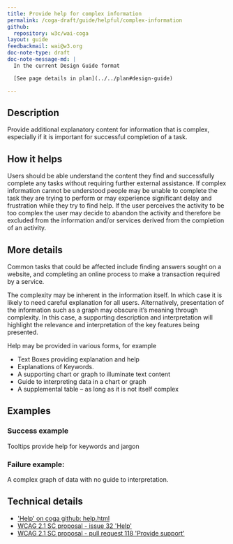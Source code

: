 ```yaml
---
title: Provide help for complex information
permalink: /coga-draft/guide/helpful/complex-information
github:
  repository: w3c/wai-coga
layout: guide
feedbackmail: wai@w3.org
doc-note-type: draft
doc-note-message-md: |
  In the current Design Guide format

  [See page details in plan](../../plan#design-guide)

---
```

## Description

Provide additional explanatory content for information that is complex, especially if it is important for successful completion of a task.

## How it helps

Users should be able understand the content they find and successfully complete any tasks without requiring further external assistance.
If complex information cannot be understood people may be unable to complete the task they are trying to perform or may experience significant delay and frustration while they try to find help. If the user perceives the activity to be too complex the user may decide to abandon the activity and therefore be excluded from the information and/or services derived from the completion of an activity.

## More details

Common tasks that could be affected include finding answers sought on a website, and completing an online process to make a transaction required by a service.

The complexity may be inherent in the information itself. In which case it is likely to need careful explanation for all users. Alternatively, presentation of the information such as a graph may obscure it’s meaning through complexity. In this case, a supporting description and interpretation will highlight the relevance and interpretation of the key features being presented.

Help may be provided in various forms, for example

- Text Boxes providing explanation and help
- Explanations of Keywords.
- A supporting chart or graph to illuminate text content
- Guide to interpreting data in a chart or graph
- A supplemental table – as long as it is not itself complex

## Examples

### Success example

Tooltips provide help for keywords and jargon

### Failure example:

A complex graph of data with no guide to interpretation.

## Technical details

- ['Help' on coga github: help.html](https://rawgit.com/w3c/coga/master/extension/help.html)
- [WCAG 2.1 SC proposal - issue 32 'Help'](https://github.com/w3c/wcag21/issues/32)
- [WCAG 2.1 SC proposal - pull request 118 'Provide support'](https://github.com/w3c/wcag21/pull/118)
